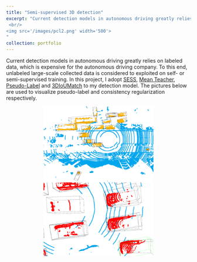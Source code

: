 ```yaml
---
title: "Semi-supervised 3D detection"
excerpt: "Current detection models in autonomous driving greatly relies on annotated data, which is expensive for the autonomous driving company. To this end, unlabeled large-scale collected data is considered to exploited on self- or semi-supervised training. In this project, I adopt [SESS](https://github.com/Na-Z/sess), [Mean Teacher](https://github.com/CuriousAI/mean-teacher), [Pseudo-Label](https://github.com/EricArazo/PseudoLabeling) and [3DIoUMatch](https://github.com/THU17cyz/3DIoUMatch-PVRCNN) to my detection model. The picture below the visualization of labeled scan and unlabled scan.
 <br/>
<img src='/images/pcl2.png' width='500'>
"
collection: portfolio
---
```


Current detection models in autonomous driving greatly relies on labeled data, which is expensive for the autonomous driving company. To this end, unlabeled large-scale collected data is considered to exploited on self- or semi-supervised training. In this project, I adopt [SESS](https://github.com/Na-Z/sess), [Mean Teacher](https://github.com/CuriousAI/mean-teacher), [Pseudo-Label](https://github.com/EricArazo/PseudoLabeling) and [3DIoUMatch](https://github.com/THU17cyz/3DIoUMatch-PVRCNN) to my detection model. The pictures below are used to visualize pseudo-label and consistency regularization respectively.
 <br/>
<div align=center >
    <img src="/images/pseudolabel.png" width="300"/>    <img src="/images/consistency.png" width="300"/> 
</div>